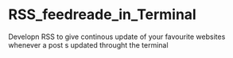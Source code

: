 # RSS_feedreade_in_Terminal
Developn RSS to give continous update of your favourite websites whenever a post s updated throught the terminal
